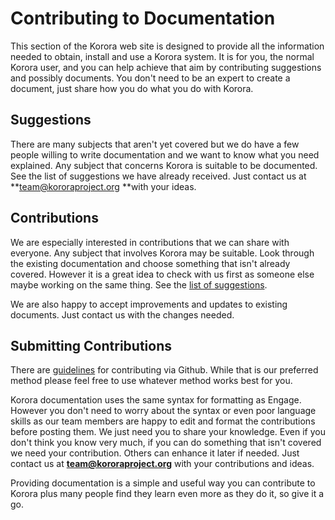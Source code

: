# Contributing to Documentation

This section of the Korora web site is designed to provide all the information needed to obtain, install and use a Korora system. It is for you, the normal Korora user, and you can help achieve that aim by contributing suggestions and possibly documents. You don't need to be an expert to create a document, just share how you do what you do with Korora.

## Suggestions

There are many subjects that aren't yet covered but we do have a few people willing to write documentation and we want to know what you need explained. Any subject that concerns Korora is suitable to be documented. See the list of suggestions we have already received. Just contact us at **team@kororaproject.org **with your ideas.

## Contributions

We are especially interested in contributions that we can share with everyone. Any subject that involves Korora may be suitable. Look through the existing documentation and choose something that isn't already covered. However it is a great idea to check with us first as someone else maybe working on the same thing. See the [list of suggestions](https://github.com/kororaproject/kp-documentation/wiki/Planned-Documentation).

We are also happy to accept improvements and updates to existing documents. Just contact us with the changes needed.

## Submitting Contributions

There are [guidelines](https://github.com/kororaproject/kp-documentation/wiki/Contribution-Guidelines) for contributing via Github. While that is our preferred method please feel free to use whatever method works best for you.

Korora documentation uses the same syntax for formatting as Engage. However you don't need to worry about the syntax or even poor language skills as our team members are happy to edit and format the contributions before posting them. We just need you to share your knowledge. Even if you don't think you know very much, if you can do something that isn't covered we need your contribution. Others can enhance it later if needed. Just contact us at **team@kororaproject.org** with your contributions and ideas.

Providing documentation is a simple and useful way you can contribute to Korora plus many people find they learn even more as they do it, so give it a go.
